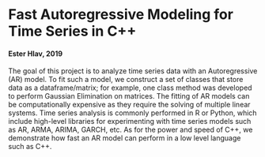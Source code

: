 # Fast Autoregressive Modeling for Time Series in C++

#### Ester Hlav, 2019

The goal of this project is to analyze time series data with an Autoregressive (AR) model. To fit such a model, we construct a set of classes that store data as a dataframe/matrix; for example, one class method was developed to perform Gaussian Elimination on matrices. The fitting of AR models can be computationally expensive as they require the solving of multiple linear systems. Time series analysis is commonly performed in R or Python, which include high-level libraries for experimenting with time series models such as AR, ARMA, ARIMA, GARCH, etc. As for the power and speed of C++, we demonstrate how fast an AR model can perform in a low level language such as C++.

